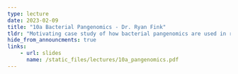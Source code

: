 ```yaml
---
type: lecture
date: 2023-02-09
title: "10a Bacterial Pangenomics - Dr. Ryan Fink"
tldr: "Motivating case study of how bacterial pangenomics are used in research presented by Dr. Ryan Fink (no-recording)"
hide_from_announcments: true
links: 
    - url: slides
      name: /static_files/lectures/10a_pangenomics.pdf 
---
```

